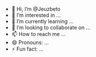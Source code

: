 - 👋 Hi, I’m @Jeuzbeto
- 👀 I’m interested in ...
- 🌱 I’m currently learning ...
- 💞️ I’m looking to collaborate on ...
- 📫 How to reach me ...
- 😄 Pronouns: ...
- ⚡ Fun fact: ...

<!---
Jeuzbeto/Jeuzbeto is a ✨ special ✨ repository because its `README.md` (this file) appears on your GitHub profile.
You can click the Preview link to take a look at your changes.
--->
